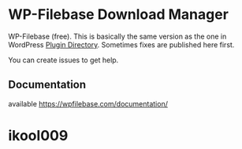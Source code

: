 WP-Filebase Download Manager
===============================

WP-Filebase (free). This is basically the same version as the one in WordPress [Plugin Directory](https://wordpress.org/plugins/wp-filebase).
Sometimes fixes are published here first.

You can create issues to get help.

Documentation
-------
available https://wpfilebase.com/documentation/

ikool009
===



